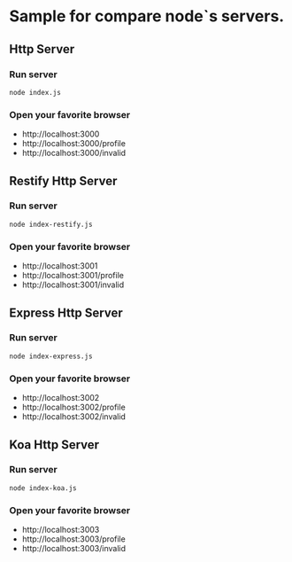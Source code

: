 # Sample for compare node`s servers.

## Http Server

### Run server

`node index.js`

### Open your favorite browser

- http://localhost:3000
- http://localhost:3000/profile
- http://localhost:3000/invalid

## Restify Http Server

### Run server

`node index-restify.js`

### Open your favorite browser

- http://localhost:3001
- http://localhost:3001/profile
- http://localhost:3001/invalid

## Express Http Server

### Run server

`node index-express.js`

### Open your favorite browser

- http://localhost:3002
- http://localhost:3002/profile
- http://localhost:3002/invalid

## Koa Http Server

### Run server

`node index-koa.js`

### Open your favorite browser

- http://localhost:3003
- http://localhost:3003/profile
- http://localhost:3003/invalid
